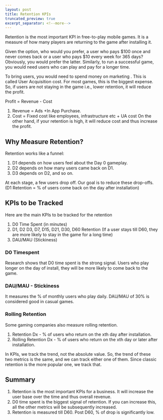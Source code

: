 ```yaml
---
layout: post
title: Retention KPIs
truncated_preview: true
excerpt_separator: <!--more-->
---
```


Retention is the most important KPI in free-to-play mobile games. It is a measure of how many players are returning to the game after installing it. 

Given the option, who would you prefer, a user who pays $100 once and never comes back or a user who pays $10 every week for 365 days? Obviously, you would prefer the latter. Similarly, to run a successful game, you would need users who can play and pay for a longer time.

<!--more-->

To bring users, you would need to spend money on marketing . This is called User Acquisition cost. For most games, this is the biggest expense. So, if users are not staying in the game i.e., lower retention, it will reduce the profit. 

Profit = Revenue - Cost 
1. Revenue = Ads +In App Purchase. 
2. Cost = Fixed cost like employees, infrastructure etc + UA cost
On the other hand, if your retention is high, it will reduce cost and thus increase the profit. 

## Why Measure Retention? 

Retention works like a funnel:
1. D1 depends on how users feel about the Day 0 gameplay.
2. D2 depends on how many users came back on D1.
3. D3 depends on D2, and so on.

At each stage, a few users drop off. Our goal is to reduce these drop-offs.
(D1 Retention = % of users come back on the day after installation) 

## KPIs to be Tracked

Here are the main KPIs to be tracked for the retention 
1. D0 Time Spent (in minutes)
2. D1, D2 D3, D7, D15, D21, D30, D60 Retention 
(If a user stays till D60, they are more likely to stay in the game for a long time)
3. DAU/MAU (Stickiness) 

### D0 Timespent

Research shows that D0 time spent is the strong signal. Users who play longer on the day of install, they will be more likely to come back to the game.

### DAU/MAU - Stickiness

It measures the % of monthly users who play daily. DAU/MAU of 30% is considered good in casual games.

### Rolling Retention 

Some gaming companies also measure rolling retention.

1. Retention Dx - % of users who return on the xth day after installation.
2. Rolling Retention Dx - % of users who return on the xth day or later after installation.

In KPIs, we track the trend, not the absolute value. So, the trend of these two metrics is the same, and we can track either one of them. Since classic retention is the more popular one, we track that.

## Summary 

1. Retention is the most important KPIs for a business. It will increase the user base over the time and thus overall revenue. 
2. D0 time spent is the biggest signal of retention. If you can increase this, all the other metrics will be subsequently increased. 
3. Retention is measured till D60. Post D60, % of drop is significantly low. 
